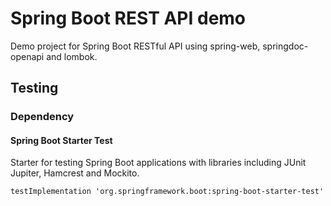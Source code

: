 # Spring Boot REST API demo

Demo project for Spring Boot RESTful API using spring-web, springdoc-openapi and lombok.

## Testing
### Dependency
#### Spring Boot Starter Test
Starter for testing Spring Boot applications with libraries including JUnit Jupiter, Hamcrest and Mockito.
```text
testImplementation 'org.springframework.boot:spring-boot-starter-test'
```